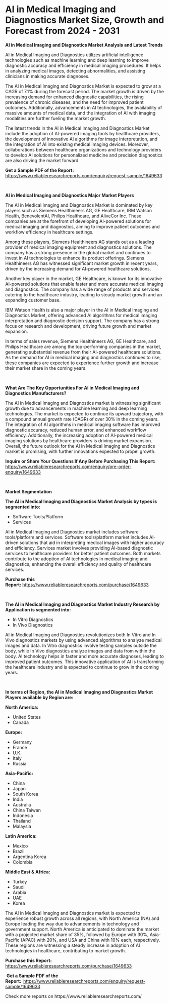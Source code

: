 <p><h1>AI in Medical Imaging and Diagnostics Market Size, Growth and Forecast from 2024 - 2031</h1></p><p><strong>AI in Medical Imaging and Diagnostics Market Analysis and Latest Trends</strong></p>
<p><p>AI in Medical Imaging and Diagnostics utilizes artificial intelligence technologies such as machine learning and deep learning to improve diagnostic accuracy and efficiency in medical imaging procedures. It helps in analyzing medical images, detecting abnormalities, and assisting clinicians in making accurate diagnoses.</p><p>The AI in Medical Imaging and Diagnostics Market is expected to grow at a CAGR of 7.1% during the forecast period. The market growth is driven by the increasing demand for enhanced diagnostic capabilities, the rising prevalence of chronic diseases, and the need for improved patient outcomes. Additionally, advancements in AI technologies, the availability of massive amounts of medical data, and the integration of AI with imaging modalities are further fueling the market growth.</p><p>The latest trends in the AI in Medical Imaging and Diagnostics Market include the adoption of AI-powered imaging tools by healthcare providers, the development of innovative AI algorithms for image interpretation, and the integration of AI into existing medical imaging devices. Moreover, collaborations between healthcare organizations and technology providers to develop AI solutions for personalized medicine and precision diagnostics are also driving the market forward.</p></p>
<p><strong>Get a Sample PDF of the Report:&nbsp;</strong> <a href="https://www.reliableresearchreports.com/enquiry/request-sample/1649633">https://www.reliableresearchreports.com/enquiry/request-sample/1649633</a></p>
<p>&nbsp;</p>
<p><strong>AI in Medical Imaging and Diagnostics Major Market Players</strong></p>
<p><p>The AI in Medical Imaging and Diagnostics Market is dominated by key players such as Siemens Healthineers AG, GE Healthcare, IBM Watson Health, BenevolentAI, Philips Healthcare, and AliveCor Inc. These companies are at the forefront of developing AI-powered solutions for medical imaging and diagnostics, aiming to improve patient outcomes and workflow efficiency in healthcare settings.</p><p>Among these players, Siemens Healthineers AG stands out as a leading provider of medical imaging equipment and diagnostics solutions. The company has a strong presence in the global market and continues to invest in AI technologies to enhance its product offerings. Siemens Healthineers AG has witnessed significant market growth in recent years, driven by the increasing demand for AI-powered healthcare solutions.</p><p>Another key player in the market, GE Healthcare, is known for its innovative AI-powered solutions that enable faster and more accurate medical imaging and diagnostics. The company has a wide range of products and services catering to the healthcare industry, leading to steady market growth and an expanding customer base.</p><p>IBM Watson Health is also a major player in the AI in Medical Imaging and Diagnostics Market, offering advanced AI algorithms for medical imaging interpretation and diagnostic decision support. The company has a strong focus on research and development, driving future growth and market expansion.</p><p>In terms of sales revenue, Siemens Healthineers AG, GE Healthcare, and Philips Healthcare are among the top-performing companies in the market, generating substantial revenue from their AI-powered healthcare solutions. As the demand for AI in medical imaging and diagnostics continues to rise, these companies are expected to experience further growth and increase their market share in the coming years.</p></p>
<p>&nbsp;</p>
<p><strong>What Are The Key Opportunities For AI in Medical Imaging and Diagnostics Manufacturers?</strong></p>
<p><p>The AI in Medical Imaging and Diagnostics market is witnessing significant growth due to advancements in machine learning and deep learning technologies. The market is expected to continue its upward trajectory, with a compound annual growth rate (CAGR) of over 30% in the coming years. The integration of AI algorithms in medical imaging software has improved diagnostic accuracy, reduced human error, and enhanced workflow efficiency. Additionally, the increasing adoption of AI-powered medical imaging solutions by healthcare providers is driving market expansion. Overall, the future outlook for the AI in Medical Imaging and Diagnostics market is promising, with further innovations expected to propel growth.</p></p>
<p><strong>Inquire or Share Your Questions If Any Before Purchasing This Report:</strong> <a href="https://www.reliableresearchreports.com/enquiry/pre-order-enquiry/1649633">https://www.reliableresearchreports.com/enquiry/pre-order-enquiry/1649633</a></p>
<p>&nbsp;</p>
<p><strong>Market Segmentation</strong></p>
<p><strong>The AI in Medical Imaging and Diagnostics Market Analysis by types is segmented into:</strong></p>
<p><ul><li>Software Tools/Platform</li><li>Services</li></ul></p>
<p><p>AI in Medical Imaging and Diagnostics market includes software tools/platform and services. Software tools/platform market includes AI-driven solutions that aid in interpreting medical images with higher accuracy and efficiency. Services market involves providing AI-based diagnostic services to healthcare providers for better patient outcomes. Both markets contribute to the adoption of AI technologies in medical imaging and diagnostics, enhancing the overall efficiency and quality of healthcare services.</p></p>
<p><strong>Purchase this Report:&nbsp;</strong><a href="https://www.reliableresearchreports.com/purchase/1649633">https://www.reliableresearchreports.com/purchase/1649633</a></p>
<p>&nbsp;</p>
<p><strong>The AI in Medical Imaging and Diagnostics Market Industry Research by Application is segmented into:</strong></p>
<p><ul><li>In Vitro Diagnostics</li><li>In Vivo Diagnostics</li></ul></p>
<p><p>AI in Medical Imaging and Diagnostics revolutionizes both In Vitro and In Vivo diagnostics markets by using advanced algorithms to analyze medical images and data. In Vitro diagnostics involve testing samples outside the body, while In Vivo diagnostics analyze images and data from within the body. AI technology helps in faster and more accurate diagnoses, leading to improved patient outcomes. This innovative application of AI is transforming the healthcare industry and is expected to continue to grow in the coming years.</p></p>
<p>&nbsp;</p>
<p><strong>In terms of Region, the AI in Medical Imaging and Diagnostics Market Players available by Region are:</strong></p>
<p>
    <p> <strong> North America: </strong>
        <ul>
            <li>United States</li>
            <li>Canada</li>
        </ul>
        </p> 
    <p> <strong> Europe: </strong>
        <ul>
            <li>Germany</li>
            <li>France</li>
            <li>U.K.</li>
            <li>Italy</li>
            <li>Russia</li>
        </ul>
        </p> 
    <p> <strong> Asia-Pacific: </strong>
        <ul>
            <li>China</li>
            <li>Japan</li>
            <li>South Korea</li>
            <li>India</li>
            <li>Australia</li>
            <li>China Taiwan</li>
            <li>Indonesia</li>
            <li>Thailand</li>
            <li>Malaysia</li>
        </ul>
        </p> 
    <p> <strong> Latin America: </strong>
        <ul>
            <li>Mexico</li>
            <li>Brazil</li>
            <li>Argentina Korea</li>
            <li>Colombia</li>
        </ul>
        </p> 
    <p> <strong> Middle East & Africa: </strong>
        <ul>
            <li>Turkey</li>
            <li>Saudi</li>
            <li>Arabia</li>
            <li>UAE</li>
            <li>Korea</li>
        </ul>
    </p>
    </p>
<p><p>The AI in Medical Imaging and Diagnostics market is expected to experience robust growth across all regions, with North America (NA) and Europe leading the way due to advancements in technology and government support. North America is anticipated to dominate the market with a projected market share of 35%, followed by Europe with 30%, Asia-Pacific (APAC) with 20%, and USA and China with 10% each, respectively. These regions are witnessing a steady increase in adoption of AI technologies in healthcare, contributing to market growth.</p></p>
<p><strong>Purchase this Report: </strong><a href="https://www.reliableresearchreports.com/purchase/1649633">https://www.reliableresearchreports.com/purchase/1649633</a></p>
<p>&nbsp;<strong>Get a Sample PDF of the Report:&nbsp;&nbsp;</strong><a href="https://www.reliableresearchreports.com/enquiry/request-sample/1649633">https://www.reliableresearchreports.com/enquiry/request-sample/1649633</a></p>
<p><strong></strong></p>
<p>Check more reports on https://www.reliableresearchreports.com/</p>